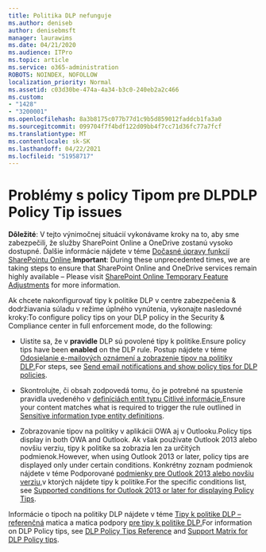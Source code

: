```yaml
---
title: Politika DLP nefunguje
ms.author: deniseb
author: denisebmsft
manager: laurawims
ms.date: 04/21/2020
ms.audience: ITPro
ms.topic: article
ms.service: o365-administration
ROBOTS: NOINDEX, NOFOLLOW
localization_priority: Normal
ms.assetid: c03d30be-474a-4a34-b3c0-240eb2a2c466
ms.custom:
- "1428"
- "3200001"
ms.openlocfilehash: 8a3b8175c077b77d1c9b5d859012faddcb1fa3a0
ms.sourcegitcommit: 099704f7f4bdf122d09bb4f7cc71d36fc77a7fcf
ms.translationtype: MT
ms.contentlocale: sk-SK
ms.lasthandoff: 04/22/2021
ms.locfileid: "51958717"
---
```

# <a name="dlp-policy-tip-issues"></a><span data-ttu-id="aec58-102">Problémy s policy Tipom pre DLP</span><span class="sxs-lookup"><span data-stu-id="aec58-102">DLP Policy Tip issues</span></span>

<span data-ttu-id="aec58-103">**Dôležité**: V tejto výnimočnej situácií vykonávame kroky na to, aby sme zabezpečili, že služby SharePoint Online a OneDrive zostanú vysoko dostupné. Ďalšie informácie nájdete v téme [Dočasné úpravy funkcií SharePointu Online](https://aka.ms/ODSPAdjustments).</span><span class="sxs-lookup"><span data-stu-id="aec58-103">**Important**: During these unprecedented times, we are taking steps to ensure that SharePoint Online and OneDrive services remain highly available – Please visit [SharePoint Online Temporary Feature Adjustments](https://aka.ms/ODSPAdjustments) for more information.</span></span>

<span data-ttu-id="aec58-104">Ak chcete nakonfigurovať tipy k politike DLP v centre zabezpečenia & dodržiavania súladu v režime úplného vynútenia, vykonajte nasledovné kroky:</span><span class="sxs-lookup"><span data-stu-id="aec58-104">To configure policy tips on your DLP policy in the Security & Compliance center in full enforcement mode, do the following:</span></span>

- <span data-ttu-id="aec58-105">Uistite sa, že v **pravidle** DLP sú povolené tipy k politike.</span><span class="sxs-lookup"><span data-stu-id="aec58-105">Ensure policy tips have been **enabled** on the DLP rule.</span></span> <span data-ttu-id="aec58-106">Postup nájdete v téme [Odosielanie e-mailových oznámení a zobrazenie tipov na politiky DLP.](https://docs.microsoft.com/microsoft-365/compliance/use-notifications-and-policy-tips)</span><span class="sxs-lookup"><span data-stu-id="aec58-106">For steps, see [Send email notifications and show policy tips for DLP policies](https://docs.microsoft.com/microsoft-365/compliance/use-notifications-and-policy-tips).</span></span>

- <span data-ttu-id="aec58-107">Skontrolujte, či obsah zodpovedá tomu, čo je potrebné na spustenie pravidla uvedeného v [definíciách entít typu Citlivé informácie.](https://docs.microsoft.com/microsoft-365/compliance/sensitive-information-type-entity-definitions)</span><span class="sxs-lookup"><span data-stu-id="aec58-107">Ensure your content matches what is required to trigger the rule outlined in [Sensitive information type entity definitions](https://docs.microsoft.com/microsoft-365/compliance/sensitive-information-type-entity-definitions).</span></span>

- <span data-ttu-id="aec58-108">Zobrazovanie tipov na politiky v aplikácii OWA aj v Outlooku.</span><span class="sxs-lookup"><span data-stu-id="aec58-108">Policy tips display in both OWA and Outlook.</span></span> <span data-ttu-id="aec58-109">Ak však používate Outlook 2013 alebo novšiu verziu, tipy k politike sa zobrazia len za určitých podmienok.</span><span class="sxs-lookup"><span data-stu-id="aec58-109">However, when using Outlook 2013 or later, policy tips are displayed only under certain conditions.</span></span> <span data-ttu-id="aec58-110">Konkrétny zoznam podmienok nájdete v téme Podporované [podmienky pre Outlook 2013 alebo novšiu verziu,](https://docs.microsoft.com/microsoft-365/compliance/use-notifications-and-policy-tips)v ktorých nájdete tipy k politike.</span><span class="sxs-lookup"><span data-stu-id="aec58-110">For the specific conditions list, see [Supported conditions for Outlook 2013 or later for displaying Policy Tips](https://docs.microsoft.com/microsoft-365/compliance/use-notifications-and-policy-tips).</span></span>

<span data-ttu-id="aec58-111">Informácie o tipoch na politiky DLP nájdete v téme [Tipy k politike DLP – referenčná](https://docs.microsoft.com/microsoft-365/compliance/dlp-policy-tips-reference?view=o365-worldwide#support-matrix-for-dlp-policy-tips-across-microsoft-apps) matica a matica podpory [pre tipy k politike DLP.](https://docs.microsoft.com/microsoft-365/compliance/dlp-policy-tips-reference?view=o365-worldwide#support-matrix-for-dlp-policy-tips-across-microsoft-apps)</span><span class="sxs-lookup"><span data-stu-id="aec58-111">For information on DLP Policy tips, see [DLP Policy Tips Reference](https://docs.microsoft.com/microsoft-365/compliance/dlp-policy-tips-reference?view=o365-worldwide#support-matrix-for-dlp-policy-tips-across-microsoft-apps) and [Support Matrix for DLP Policy tips](https://docs.microsoft.com/microsoft-365/compliance/dlp-policy-tips-reference?view=o365-worldwide#support-matrix-for-dlp-policy-tips-across-microsoft-apps).</span></span>